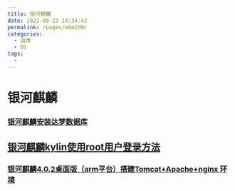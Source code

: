 ```yaml
---
title: 银河麒麟
date: 2021-08-23 14:34:43
permalink: /pages/e8e2d9/
categories:
  - 运维
  - OS
tags:
  - 
---
```

# 银河麒麟

### [银河麒麟安装达梦数据库](https://blog.csdn.net/weixin_41968788/article/details/109075648)

## [银河麒麟kylin使用root用户登录方法](https://www.geek-share.com/detail/2798616612.html)

### [银河麒麟4.0.2桌面版（arm平台）搭建Tomcat+Apache+nginx 环境](https://blog.csdn.net/wangyezi19930928/article/details/103214633)

